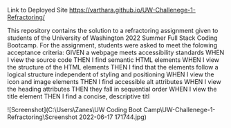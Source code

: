 Link to Deployed Site https://varthara.github.io/UW-Challenege-1-Refractoring/

This repository contains the solution to a refractoring assignment given to students of the University of Washington 2022 Summer Full Stack Coding Bootcamp. 
For the assignment, students were asked to meet the folowing acceptance criteria:
GIVEN a webpage meets accessibility standards 
WHEN I view the source code 
THEN I find semantic HTML elements 
WHEN I view the structure of the HTML elements 
THEN I find that the elements follow a logical structure independent of styling and positioning 
WHEN I view the icon and image elements 
THEN I find accessible alt attributes 
WHEN I view the heading attributes 
THEN they fall in sequential order 
WHEN I view the title element 
THEN I find a concise, descriptive titl

![Screenshot](C:\Users\Zanes\UW Coding Boot Camp\UW-Challenege-1-Refractoring\Screenshot 2022-06-17 171744.jpg)
